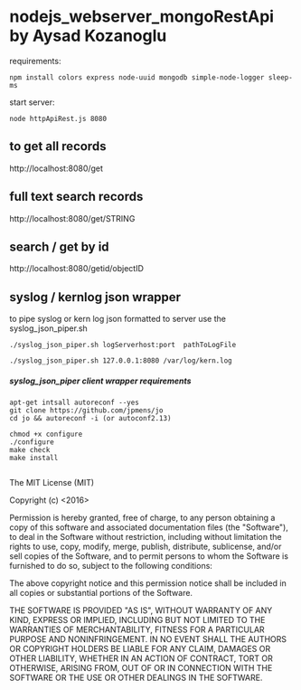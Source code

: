 # nodejs_webserver_mongoRestApi by Aysad Kozanoglu

requirements:

```
npm install colors express node-uuid mongodb simple-node-logger sleep-ms 

```


start server:

```
node httpApiRest.js 8080

```
## to get all records
http://localhost:8080/get

## full text search records
http://localhost:8080/get/STRING

## search / get by id
http://localhost:8080/getid/objectID

## syslog / kernlog json wrapper 
to pipe syslog or kern log json formatted to server use the syslog_json_piper.sh
```
./syslog_json_piper.sh logServerhost:port  pathToLogFile

```


```
./syslog_json_piper.sh 127.0.0.1:8080 /var/log/kern.log

```


##### syslog_json_piper client wrapper requirements

```
apt-get intsall autoreconf --yes
git clone https://github.com/jpmens/jo
cd jo && autoreconf -i (or autoconf2.13)

chmod +x configure
./configure
make check
make install


```




The MIT License (MIT)

Copyright (c) <2016> <copyright Aysad Kozanoglu>

Permission is hereby granted, free of charge, to any person obtaining a copy of this software and associated documentation files (the "Software"), to deal in the Software without restriction, including without limitation the rights to use, copy, modify, merge, publish, distribute, sublicense, and/or sell copies of the Software, and to permit persons to whom the Software is furnished to do so, subject to the following conditions:

The above copyright notice and this permission notice shall be included in all copies or substantial portions of the Software.

THE SOFTWARE IS PROVIDED "AS IS", WITHOUT WARRANTY OF ANY KIND, EXPRESS OR IMPLIED, INCLUDING BUT NOT LIMITED TO THE WARRANTIES OF MERCHANTABILITY, FITNESS FOR A PARTICULAR PURPOSE AND NONINFRINGEMENT. IN NO EVENT SHALL THE AUTHORS OR COPYRIGHT HOLDERS BE LIABLE FOR ANY CLAIM, DAMAGES OR OTHER LIABILITY, WHETHER IN AN ACTION OF CONTRACT, TORT OR OTHERWISE, ARISING FROM, OUT OF OR IN CONNECTION WITH THE SOFTWARE OR THE USE OR OTHER DEALINGS IN THE SOFTWARE.

